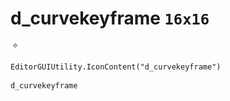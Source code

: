 # d_curvekeyframe `16x16`
<img src="/img/d_curvekeyframe.png" width=16 height=16>

``` CSharp
EditorGUIUtility.IconContent("d_curvekeyframe")
```
```
d_curvekeyframe
```
